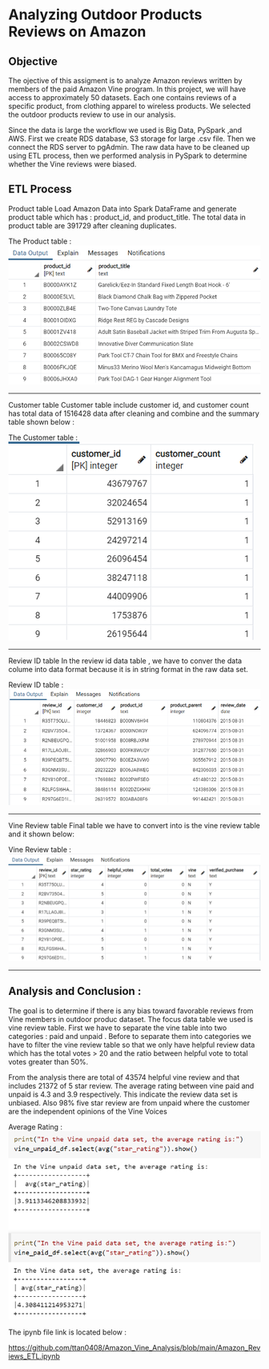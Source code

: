 # Analyzing Outdoor Products Reviews on Amazon

## Objective 
The ojective of this assigment is to analyze Amazon reviews written by members of the paid Amazon Vine program. In this project, we will have access to approximately 50 datasets. Each one contains reviews of a specific product, from clothing apparel to wireless products. We selected the outdoor products review to use in our analysis. 

Since the data is large the workflow we used is  Big Data, PySpark ,and AWS. First we create RDS database, S3 storage for large .csv file. Then we connect the RDS server to pgAdmin. The raw data have to be cleaned up using ETL process, then we performed analysis in PySpark to determine whether the Vine reviews were biased.

## ETL Process 
Product table 
Load Amazon Data into Spark DataFrame and generate product table which has : product_id, and product_title. The total data in product table are 391729 after cleaning duplicates.


The Product table  : 
![alt text][Image1]
  
[Image1]: https://github.com/ttan0408/Amazon_Vine_Analysis/blob/main/product_table.PNG "The Product table"
________________________________________________________________________________________________________________________________________________________________________
Customer table 
Customer table include customer id, and customer count has total data of 1516428 data after cleaning and combine and the summary table shown below :


  The Customer table  : 
  ![alt text][Image2]
  
  [Image2]: https://github.com/ttan0408/Amazon_Vine_Analysis/blob/main/customer%20table.PNG "The Customer table"

________________________________________________________________________________________________________________________________________________________________________
Review ID table 
In the review id data table , we have to conver the data colume into data format because it is in string format in the raw data set.

Review ID table  : 
![alt text][Image3]
  
[Image3]: https://github.com/ttan0408/Amazon_Vine_Analysis/blob/main/review_id_table.PNG "Review ID table "

_________________________________________________________________________________________________________________________________________________________________________
Vine Review table
Final table we have to convert into is the vine review table and it shown below:

Vine Review table : 
![alt text][Image4]
  
[Image4]: https://github.com/ttan0408/Amazon_Vine_Analysis/blob/main/vine_review_table.PNG "Vine Review table "
_________________________________________________________________________________________________________________________________________________________________________
## Analysis and Conclusion :
The goal is to determine if there is any bias toward favorable reviews from Vine members in outdoor produc dataset. The focus data table we used is vine review table. First we have to separate the vine table into two categories : paid and unpaid . Before to separate them into categories we have to filter the vine review table so that we only have helpful review data which has the total votes > 20 and the ratio between helpful vote to total votes greater than 50%.

From the analysis there are total of 43574 helpful vine review and that includes 21372 of 5 star review. The average rating between vine paid and unpaid is 4.3 and 3.9 respectively. This indicate the review data set is unbiased. Also 98% five star review are from unpaid where the customer are the independent opinions of the Vine Voices


Average Rating : 
![alt text][Image5]
  
[Image5]: https://github.com/ttan0408/Amazon_Vine_Analysis/blob/main/average_rating.PNG "Vine Average Rating "

The ipynb file link is located below :

https://github.com/ttan0408/Amazon_Vine_Analysis/blob/main/Amazon_Reviews_ETL.ipynb
